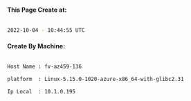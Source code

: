 
   
#### This Page Create at:

```bash

2022-10-04 - 10:44:55 UTC

```

#### Create By Machine:

```bash

Host Name : fv-az459-136

platform  : Linux-5.15.0-1020-azure-x86_64-with-glibc2.31

Ip Local  : 10.1.0.195

```

